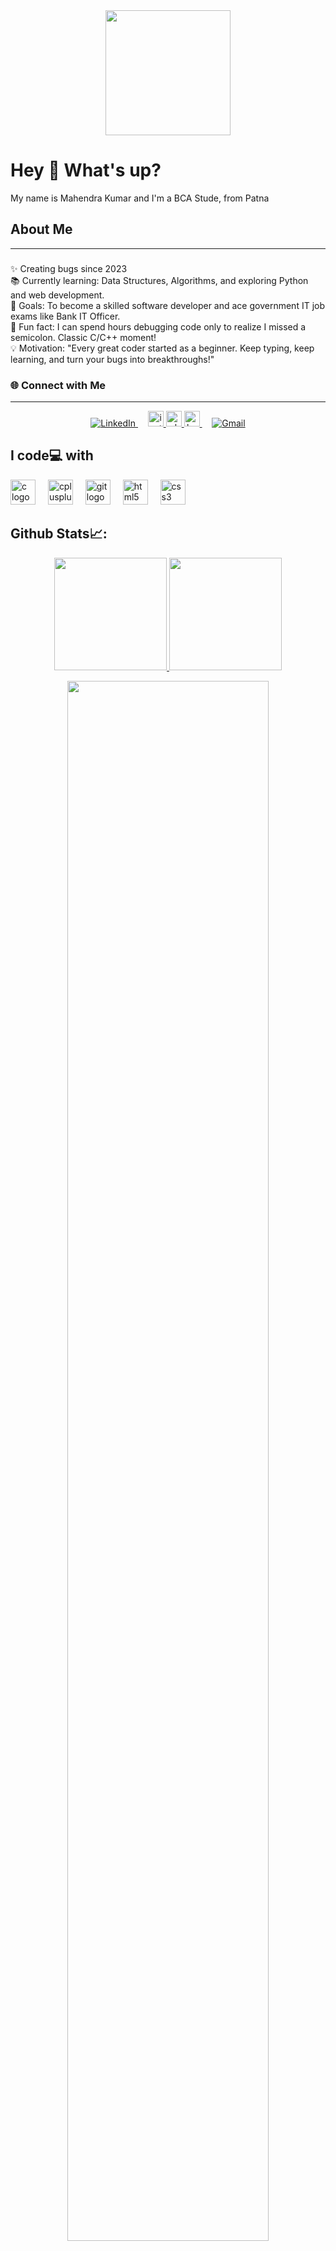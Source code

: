 <div align="center">
  <img height="200" src="https://cdn.dribbble.com/users/2131993/screenshots/4948736/thoughtworks-gif_dribbble.gif"  />
</div>

<h1 align="left">Hey 👋 What's up?</h1>
<p align="left">My name is Mahendra Kumar and I'm a BCA Stude, from Patna</p>
<!--"Second Year || BCA (Bachelor of Computer Applications) Student"  
|| Proficient in C \ C++ || -->

## About Me
---
###
<p align="left">✨ Creating bugs since 2023<br>📚 Currently learning: Data Structures, Algorithms, and exploring Python and web development.<br>🎯 Goals: To become a skilled software developer and ace government IT job exams like Bank IT Officer.<br>🎲 Fun fact: I can spend hours debugging code only to realize I missed a semicolon. Classic C/C++ moment!<br>💡 Motivation: "Every great coder started as a beginner. Keep typing, keep learning, and turn your bugs into breakthroughs!"</p>


### 🌐 Connect with Me  
---
<p align="center">
  <a href="https://www.linkedin.com/in/mahendra-kumar-1401s/" target="_blank">
    <img alt="LinkedIn" src="https://img.shields.io/badge/-LinkedIn-0077B5?style=for-the-badge&logo=linkedin&logoColor=white" />
  </a>
  &nbsp;&nbsp;&nbsp;
  <!--<a href="https://leetcode.com/u//" target="_blank">
    <img alt="LeetCode" src="https://img.shields.io/badge/-LeetCode-FFA116?style=for-the-badge&logo=LeetCode&logoColor=black" />
  </a> 
  &nbsp;&nbsp;&nbsp;
  <a href="https://discordapp.com/users/1268618969968017539" target="_blank">
    <img alt="Discord" src="https://img.shields.io/badge/-Discord-5865F2?style=for-the-badge&logo=discord&logoColor=white" />
  </a> -->
   <a href="https://www.instagram.com/__maahi__ve" target="_blank">
    <img src="https://img.shields.io/static/v1?message=Instagram&logo=instagram&label=&color=E4405F&logoColor=white&labelColor=&style=flat" height="25" alt="instagram logo"  />
  </a>
  <a href="https://wa.me/917739830291" target="_blank">
    <img src="https://img.shields.io/static/v1?message=Whatsapp&logo=whatsapp&label=&color=25D366&logoColor=white&labelColor=&style=flat" height="25" alt="whatsapp logo"  />
  </a>
  <a href="https://www.hackerrank.com/maahive7739" target="_blank">
    <img src="https://img.shields.io/static/v1?message=HackerRank&logo=hackerrank&label=&color=2EC866&logoColor=white&labelColor=&style=flat" height="25" alt="hackerrank logo"  />
  </a>
  &nbsp;&nbsp;&nbsp;
  <a href="mailto:maaahive7739@gmail.com" target="_blank">
    <img alt="Gmail" src="https://img.shields.io/badge/-Gmail-D14836?style=for-the-badge&logo=gmail&logoColor=white" />
    
  </a>
</p>

<!-- <div align="left">
  <a href="https://www.linkedin.com/in/mahendra-kumar-1401s" target="_blank">
    <img src="https://img.shields.io/static/v1?message=LinkedIn&logo=linkedin&label=&color=0077B5&logoColor=white&labelColor=&style=flat" height="25" alt="linkedin logo"  />
  </a>
  <a href="https://www.instagram.com/__maahi__ve" target="_blank">
    <img src="https://img.shields.io/static/v1?message=Instagram&logo=instagram&label=&color=E4405F&logoColor=white&labelColor=&style=flat" height="25" alt="instagram logo"  />
  </a>
  <a href="https://wa.me/917739830291" target="_blank">
    <img src="https://img.shields.io/static/v1?message=Whatsapp&logo=whatsapp&label=&color=25D366&logoColor=white&labelColor=&style=flat" height="25" alt="whatsapp logo"  />
  </a>
  <a href="https://www.hackerrank.com/maahive7739" target="_blank">
    <img src="https://img.shields.io/static/v1?message=HackerRank&logo=hackerrank&label=&color=2EC866&logoColor=white&labelColor=&style=flat" height="25" alt="hackerrank logo"  />
  </a>
  <a href="mailto:maaahive7739@gmail.com" target="_blank">
    <img src="https://img.shields.io/static/v1?message=Gmail&logo=gmail&label=&color=D14836&logoColor=white&labelColor=&style=flat" height="25" alt="gmail logo"  />
  </a>
</div>
-->

## <h2 align="left">I code💻 with</h2>

<div align="left">
  <img src="https://cdn.jsdelivr.net/gh/devicons/devicon/icons/c/c-line.svg" height="40" alt="c logo"  />
  <img width="12" />
  <img src="https://cdn.jsdelivr.net/gh/devicons/devicon/icons/cplusplus/cplusplus-original.svg" height="40" alt="cplusplus logo"  />
  <img width="12" />
  <img src="https://cdn.jsdelivr.net/gh/devicons/devicon/icons/git/git-original-wordmark.svg" height="40" alt="git logo"  />
  <img width="12" />
  <img src="https://cdn.jsdelivr.net/gh/devicons/devicon/icons/html5/html5-original-wordmark.svg" height="40" alt="html5 logo"  />
  <img width="12" />
  <img src="https://cdn.jsdelivr.net/gh/devicons/devicon/icons/css3/css3-original-wordmark.svg" height="40" alt="css3 logo"  />
</div>

 ## Github Stats📈:
<p align="center">
    <a href="https://github.com/maahive-77">
        <img height="180em" src="https://github-readme-stats-git-masterrstaa-rickstaa.vercel.app/api?username=maahive-77&show_icons=true&theme=nightowl&include_all_commits=true&count_private=true&hide_border=true"/>
        <img height="180em" src="https://github-readme-stats-eight-theta.vercel.app/api/top-langs/?username=maahive-77&langs_count=12&layout=compact&langs_count=8&theme=nightowl&include_all_commits=true&count_private=true&hide_border=true" />
    </a>
</p>


 <p align="center">
   <a href="https://github.com/maahive-77"> 
     <img width="80%" src="https://github-readme-streak-stats.herokuapp.com/?user=maahive-77&show_icons=true&locale=en&layout=demo&theme=nightowl&hide_border=true" /> 
   </a>  
 </p>

<br>

<!-- <div align="center">
  <a href="https://github.com/maahive-77">
    <img src="https://quotes-github-readme.vercel.app/api?theme=dark">
  </a>
 </div> -->
 [![](https://visitcount.itsvg.in/api?id=maahive-77&icon=0&color=1)](https://visitcount.itsvg.in)
<div align="left">
</div>

###
